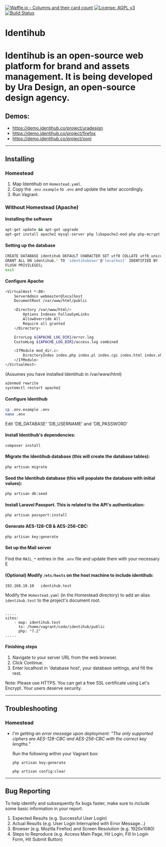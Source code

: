 [![Waffle.io - Columns and their card count](https://badge.waffle.io/uracreative/identihub.png?columns=all)](https://waffle.io/uracreative/identihub?utm_source=badge)
[![License: AGPL v3](https://img.shields.io/badge/License-AGPL%20v3-blue.svg)](https://www.gnu.org/licenses/agpl-3.0)
[![Build Status](https://travis-ci.org/uracreative/identihub.svg?branch=dev)](https://travis-ci.org/uracreative/identihub)
# Identihub

Identihub is an open-source web platform for brand and assets management. It is being developed by Ura Design, an open-source design agency.
=
## Demos: 
- https://demo.identihub.co/project/uradesign
- https://demo.identihub.co/project/firefox
- https://demo.identihub.co/project/ooni


---

## Installing
### Homestead
1. Map Identihub on `Homestead.yaml`.
2. Copy the `.env.example` to `.env` and update the latter accordingly.
3. Run Vagrant.

### Without Homestead (Apache)
#### Installing the software
```bash
apt-get update && apt-get upgrade
apt-get install apache2 mysql-server php libapache2-mod-php php-mcrypt php-mysql php-curl php-json php-mbstring php-dom composer unzip libmagickwand-dev imagemagick php-dev
```
#### Setting up the database
```bash
CREATE DATABASE identihub DEFAULT CHARACTER SET utf8 COLLATE utf8_unicode_ci;
GRANT ALL ON identihub.* TO 'identihubuser'@'localhost' IDENTIFIED BY 'password';
FLUSH PRIVILEGES;
exit
```
#### Configure Apache
```bash
<VirtualHost *:80>
    ServerAdmin webmaster@localhost
    DocumentRoot /var/www/html/public

    <Directory /var/www/html/>
        Options Indexes FollowSymLinks
        AllowOverride All
        Require all granted
    </Directory>

    ErrorLog ${APACHE_LOG_DIR}/error.log
    CustomLog ${APACHE_LOG_DIR}/access.log combined

    <IfModule mod_dir.c>
        DirectoryIndex index.php index.pl index.cgi index.html index.xhtml $
    </IfModule>
</VirtualHost>
```
(Assumes you have installed Identihub in /var/www/html)
```bash
a2enmod rewrite
systemctl restart apache2
```
#### Configure Identihub
```bash
cp .env.example .env
nano .env
```
Edit 'DB_DATABASE' 'DB_USERNAME' and 'DB_PASSWORD' 
#### Install Identihub's dependencies:
  `composer install`

#### Migrate the Identihub database (this will create the database tables):
`php artisan migrate`

#### Seed the Identihub database (this will populate the database with initial values):
  `php artisan db:seed`

#### Install Laravel Passport. This is related to the API's authentication:
  `php artisan passport:install`
  
#### Generate  AES-128-CB & AES-256-CBC:
  `php artisan key:generate`

#### Set up the Mail server
Find the `MAIL_*` entries in the `.env` file and update them with your necessary E

#### (Optional) Modify `/etc/hosts` on the host machine to include identihub:
```
192.168.10.10   identihub.test

```
Modify the `Homestead.yaml` (in the Homestead directory) to add an alias `identihub.test` to the project's document root.
```

.....
sites:
    - map: identihub.test
      to: /home/vagrant/code/identihub/public
      php: "7.2"
.....
```

#### Finishing steps
1. Navigate to your server URL from the web browser.
2. Click Continue.
3. Enter localhost in 'database host', your database settings, and fill the rest.

Note: Please use HTTPS. You can get a free SSL certificate using Let's Encrypt. Your users deserve security.

---

## Troubleshooting
### Homestead
* *I'm getting an error message upon deployment: "The only supported ciphers are AES-128-CBC and AES-256-CBC with the correct key lengths."*

  Run the following within your Vagrant box:

  `php artisan key:generate`

  `php artisan config:clear`


---

## Bug Reporting
To help identify and subsequently fix bugs faster, make sure to include some basic information in your report.

1. Expected Results (e.g. Successful User Login)
2. Actual Results (e.g. User Login Interrupted with Error Message...)
3. Browser (e.g. Mozilla Firefox) and Screen Resolution (e.g. 1920x1080)
4. Steps to Reproduce (e.g. Access Main Page, Hit Login, Fill In Login Form, Hit Submit Button)

